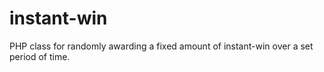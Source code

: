 instant-win
===========

PHP class for randomly awarding a fixed amount of instant-win over a set period of time.
